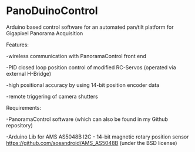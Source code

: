 # PanoDuinoControl
Arduino  based control software for an automated pan/tilt platform for Gigapixel Panorama Acquisition

Features:

-wireless communication with PanoramaControl front end

-PID closed loop position control of  modified RC-Servos (operated via external H-Bridge)

-high positional accuracy by using 14-bit position encoder data

-remote triggering of camera shutters 


Requirements:  

-PanoramaControl software (which can also be found in my Github repository)

-Arduino Lib for AMS AS5048B I2C - 14-bit magnetic rotary position sensor 
https://github.com/sosandroid/AMS_AS5048B   (under the BSD license)
